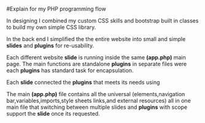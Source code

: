 #Explain for my PHP programming flow 

 In designing I combined  my custom CSS skills and bootstrap built in classes to build my own simple CSS library.
 
 In the back end I simplified the the entire website into small and simple <strong>slides</strong> and <strong>plugins</strong>
 for re-usability.

 Each different website <strong>slide</strong> is running inside the same <strong>(app.php)</strong> main page.
 The main functions are standalone <strong>plugins</strong> in separate files were each <strong>plugins</strong> has standard task for encapsulation.

 Each <strong>slide</strong> connected the <strong>plugins</strong> that meets its needs using 
 <!--<? include(<plugin path>)?>-->

The main <strong>(app.php)</strong> file contains all the universal (elements,navigation bar,variables,imports,style sheets links,and external resources) all in one main file that switching between multiple slides and <strong>plugins</strong> with scope support the <strong>slide</strong> once its requested.
